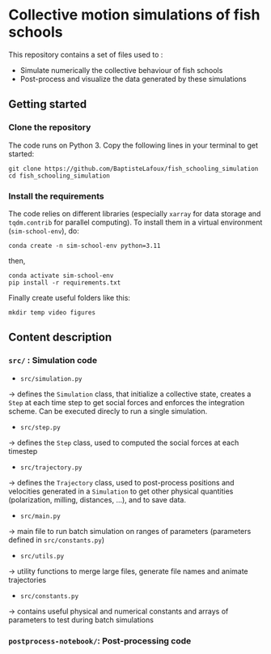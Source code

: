 # Collective motion simulations of fish schools

This repository contains a set of files used to :
- Simulate numerically the collective behaviour of fish schools 
- Post-process and visualize the data generated by these simulations 

## Getting started 

### Clone the repository
The code runs on Python 3. Copy the following lines in your terminal to get started: 
```
git clone https://github.com/BaptisteLafoux/fish_schooling_simulation
cd fish_schooling_simulation
```

### Install the requirements 
The code relies on different libraries (especially ```xarray``` for data storage and ```tqdm.contrib``` for parallel computing). To install them in a virtual environment (```sim-school-env```), do:
```
conda create -n sim-school-env python=3.11
```
then,
```
conda activate sim-school-env
pip install -r requirements.txt
```
Finally create useful folders like this: 
```
mkdir temp video figures
```

## Content description 
### `src/` : Simulation code 

- ```src/simulation.py``` 

&rarr; defines the ```Simulation``` class, that initialize a collective state, creates a ```Step``` at each time step to get social forces and enforces the integration scheme. Can be  executed direcly to run a single simulation. 
- ```src/step.py``` 

&rarr; defines the ```Step``` class, used to computed the social forces at each timestep
- ```src/trajectory.py``` 

&rarr; defines the ```Trajectory``` class, used to post-process positions and velocities generated in a ```Simulation``` to get other physical quantities (polarization, milling, distances, ...), and to save data. 
- ```src/main.py``` 

&rarr; main file to run batch simulation on ranges of parameters (parameters defined in ```src/constants.py```)
- ```src/utils.py``` 

&rarr; utility functions to merge large files, generate file names and animate trajectories
- ```src/constants.py``` 

&rarr; contains useful physical and numerical constants and arrays of parameters to test during batch simulations

### `postprocess-notebook/`: Post-processing code 
